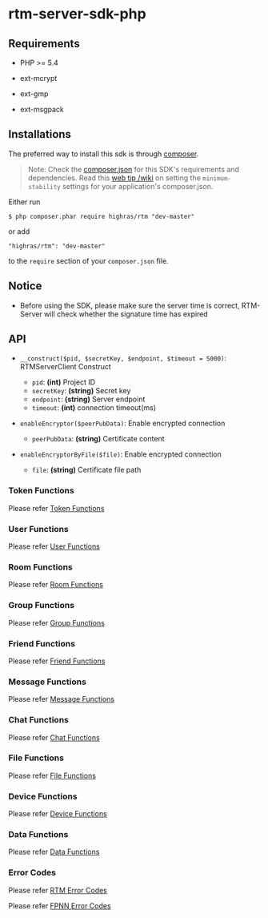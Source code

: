 # rtm-server-sdk-php

## Requirements

* PHP >= 5.4

* ext-mcrypt

* ext-gmp

* ext-msgpack

## Installations

The preferred way to install this sdk is through [composer](http://getcomposer.org/download/).

> Note: Check the [composer.json](https://github.com/highras/rtm-server-sdk-php/blob/master/composer.json) for this SDK's requirements and dependencies. 
Read this [web tip /wiki](http://webtips.krajee.com/setting-composer-minimum-stability-application/) on setting the `minimum-stability` settings for your application's composer.json.

Either run

```
$ php composer.phar require highras/rtm "dev-master"
```

or add

```
"highras/rtm": "dev-master"
```

to the ```require``` section of your `composer.json` file.

## Notice

* Before using the SDK, please make sure the server time is correct, RTM-Server will check whether the signature time has expired

## API

* `__construct($pid, $secretKey, $endpoint, $timeout = 5000)`: RTMServerClient Construct
    * `pid`: **(int)** Project ID
    * `secretKey`: **(string)** Secret key
    * `endpoint`: **(string)** Server endpoint
    * `timeout`: **(int)** connection timeout(ms)
    
* `enableEncryptor($peerPubData)`: Enable encrypted connection
    * `peerPubData`: **(string)**  Certificate content
    
* `enableEncryptorByFile($file)`: Enable encrypted connection
    * `file`: **(string)**  Certificate file path
    
### Token Functions

Please refer [Token Functions](doc/Token.md)

### User Functions

Please refer [User Functions](doc/User.md)

### Room Functions

Please refer [Room Functions](doc/Room.md)

### Group Functions

Please refer [Group Functions](doc/Group.md)

### Friend Functions

Please refer [Friend Functions](doc/Friend.md)

### Message Functions

Please refer [Message Functions](doc/Message.md)
    
### Chat Functions

Please refer [Chat Functions](doc/Chat.md)
 
### File Functions

Please refer [File Functions](doc/File.md)

### Device Functions

Please refer [Device Functions](doc/Device.md)

### Data Functions

Please refer [Data Functions](doc/Data.md)

### Error Codes

Please refer [RTM Error Codes](https://github.com/highras/rtm-server-sdk-php/blob/master/src/RTMErrorCode.php)

Please refer [FPNN Error Codes](https://github.com/highras/fpnn-sdk-php/blob/master/src/ErrorCode.php)
